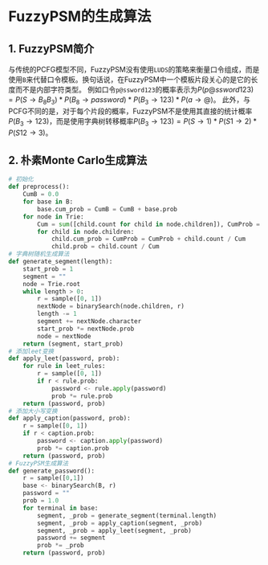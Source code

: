 # FuzzyPSM的生成算法

## 1. FuzzyPSM简介

与传统的PCFG模型不同，FuzzyPSM没有使用`LUDS`的策略来衡量口令组成，而是使用`B`来代替口令模板。换句话说，在FuzzyPSM中一个模板片段关心的是它的长度而不是内部字符类型。
例如口令`p@ssword123`的概率表示为$P(p@ssword123)=P(S \to B_8B_3) * P(B_8 \to password) * P(B_3 \to 123) * P(a \to @)$。
此外，与PCFG不同的是，对于每个片段的概率，FuzzyPSM不是使用其直接的统计概率$P(B_3 \to 123)$，而是使用字典树转移概率$P(B_3 \to 123)=P(S \to 1) * P(S1 \to 2) * P(S12 \to 3)$。

## 2. 朴素Monte Carlo生成算法

```python
# 初始化
def preprocess():
    CumB = 0.0 
    for base in B:
        base.cum_prob = CumB = CumB + base.prob
    for node in Trie:
        Cum = sum([child.count for child in node.children]), CumProb = 0.0
        for child in node.children:
            child.cum_prob = CumProb = CumProb + child.count / Cum
            child.prob = child.count / Cum
# 字典树随机生成算法
def generate_segment(length):
    start_prob = 1
    segment = ""
    node = Trie.root
    while length > 0:
        r = sample([0, 1])
        nextNode = binarySearch(node.children, r)
        length -= 1
        segment += nextNode.character
        start_prob *= nextNode.prob
        node = nextNode
    return (segment, start_prob)
# 添加leet变换
def apply_leet(password, prob):
    for rule in leet_rules:
        r = sample([0, 1])
        if r < rule.prob:
            password <- rule.apply(password)
            prob *= rule.prob
    return (password, prob)
# 添加大小写变换
def apply_caption(password, prob):
    r = sample([0, 1])
    if r < caption.prob:
        password <- caption.apply(password)
        prob *= caption.prob
    return (password, prob)
# FuzzyPSM生成算法
def generate_password():
    r = sample([0,1])
    base <- binarySearch(B, r)
    password = ""
    prob = 1.0 
    for terminal in base:
        segment, _prob = generate_segment(terminal.length)
        segment, _prob = apply_caption(segment, _prob)
        segment, _prob = apply_leet(segment, _prob)
        password += segment
        prob *= _prob
    return (password, prob)

```
